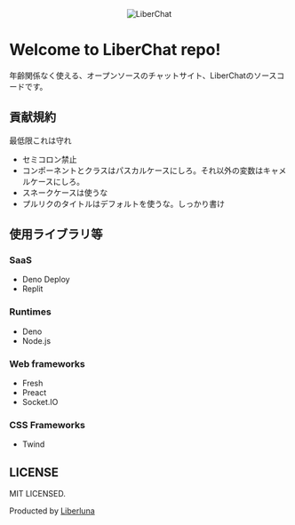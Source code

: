 <div align="center">
  <img style="" alt="LiberChat" src="https://github.com/Liberluna/LiberChat/blob/main/assets/concept.svg" />
</div>

# Welcome to LiberChat repo!
年齢関係なく使える、オープンソースのチャットサイト、LiberChatのソースコードです。
## 貢献規約
最低限これは守れ
- セミコロン禁止
- コンポーネントとクラスはパスカルケースにしろ。それ以外の変数はキャメルケースにしろ。
- スネークケースは使うな
- プルリクのタイトルはデフォルトを使うな。しっかり書け
## 使用ライブラリ等
### SaaS
- Deno Deploy
- Replit
### Runtimes
- Deno
- Node.js
### Web frameworks
- Fresh
- Preact
- Socket.IO
### CSS Frameworks
- Twind
## LICENSE
MIT LICENSED.

Producted by [Liberluna](https://liberluna.github.io)
